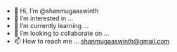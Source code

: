 - 👋 Hi, I’m @shanmugaaswinth
- 👀 I’m interested in ...
- 🌱 I’m currently learning ...
- 💞️ I’m looking to collaborate on ...
- 📫 How to reach me ... shanmugaaswinth@gmail.com

<!---
shanmugaaswin/shanmugaaswinth is a ✨ special ✨ repository because its `README.md` (this file) appears on your GitHub profile.
You can click the Preview link to take a look at your changes.
--->
